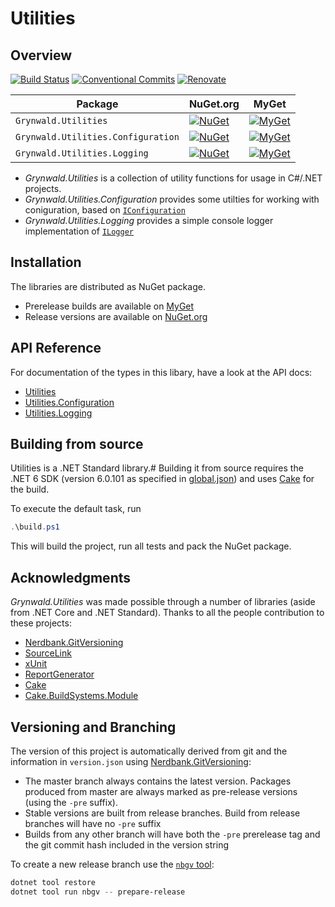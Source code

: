# Utilities

## Overview

[![Build Status](https://dev.azure.com/ap0llo/OSS/_apis/build/status/utilities?branchName=master)](https://dev.azure.com/ap0llo/OSS/_build/latest?definitionId=8?branchName=master)
[![Conventional Commits](https://img.shields.io/badge/Conventional%20Commits-1.0.0-yellow.svg)](https://conventionalcommits.org)
[![Renovate](https://img.shields.io/badge/Renovate-enabled-brightgreen)](https://renovatebot.com/)

| Package | NuGet.org | MyGet|
|-|-|-|
| `Grynwald.Utilities`               | [![NuGet](https://img.shields.io/nuget/v/Grynwald.Utilities.svg)](https://www.nuget.org/packages/Grynwald.Utilities) | [![MyGet](https://img.shields.io/myget/ap0llo-utilities/vpre/Grynwald.Utilities.svg?label=myget)](https://www.myget.org/feed/ap0llo-utilities/package/nuget/Grynwald.Utilities) |
| `Grynwald.Utilities.Configuration` | [![NuGet](https://img.shields.io/nuget/v/Grynwald.Utilities.Configuration.svg)](https://www.nuget.org/packages/Grynwald.Utilities.Configuration) | [![MyGet](https://img.shields.io/myget/ap0llo-utilities/vpre/Grynwald.Utilities.Configuration.svg?label=myget)](https://www.myget.org/feed/ap0llo-utilities/package/nuget/Grynwald.Utilities.Configuration) |
| `Grynwald.Utilities.Logging` | [![NuGet](https://img.shields.io/nuget/v/Grynwald.Utilities.Logging.svg)](https://www.nuget.org/packages/Grynwald.Utilities.Logging) | [![MyGet](https://img.shields.io/myget/ap0llo-utilities/vpre/Grynwald.Utilities.Logging.svg?label=myget)](https://www.myget.org/feed/ap0llo-utilities/package/nuget/Grynwald.Utilities.Logging) |

- *Grynwald.Utilities* is a collection of utility functions for usage in C#/.NET projects.
- *Grynwald.Utilities.Configuration* provides some utilties for working with coniguration, based on [`IConfiguration`](https://docs.microsoft.com/en-us/aspnet/core/fundamentals/configuration/?view=aspnetcore-3.1)
- *Grynwald.Utilities.Logging* provides a simple console logger implementation of  [`ILogger`](https://docs.microsoft.com/en-us/aspnet/core/fundamentals/logging/?view=aspnetcore-3.1)

## Installation

The libraries are distributed as NuGet package.

- Prerelease builds are available on [MyGet](https://www.myget.org/feed/ap0llo-utilities/package/nuget/Grynwald.Utilities)
- Release versions are available on [NuGet.org](https://www.nuget.org/packages/Grynwald.Utilities)

## API Reference

For documentation of the types in this libary, have a look at the API docs:

- [Utilities](docs/api/Utilities/Grynwald/Utilities/index.md)
- [Utilities.Configuration](docs/api/Utilities.Configuration/Grynwald/Utilities/Configuration/index.md)
- [Utilities.Logging](docs/api/Utilities.Logging/Grynwald/Utilities/Logging/index.md)

## Building from source

Utilities is a .NET Standard library.#
Building it from source requires the .NET 6 SDK (version 6.0.101 as specified in [global.json](./global.json)) and uses [Cake](https://cakebuild.net/) for the build.

To execute the default task, run

```ps1
.\build.ps1
```

This will build the project, run all tests and pack the NuGet package.

## Acknowledgments

*Grynwald.Utilities* was made possible through a number of libraries (aside from .NET Core and .NET Standard).
Thanks to all the people contribution to these projects:

- [Nerdbank.GitVersioning](https://github.com/AArnott/Nerdbank.GitVersioning/)
- [SourceLink](https://github.com/dotnet/sourcelink)
- [xUnit](http://xunit.github.io/)
- [ReportGenerator](https://github.com/danielpalme/ReportGenerator)
- [Cake](https://cakebuild.net/)
- [Cake.BuildSystems.Module](https://github.com/cake-contrib/Cake.BuildSystems.Module)


## Versioning and Branching

The version of this project is automatically derived from git and the information
in `version.json` using [Nerdbank.GitVersioning](https://github.com/AArnott/Nerdbank.GitVersioning):

- The master branch  always contains the latest version. Packages produced from
  master are always marked as pre-release versions (using the `-pre` suffix).
- Stable versions are built from release branches. Build from release branches
  will have no `-pre` suffix
- Builds from any other branch will have both the `-pre` prerelease tag and the git
  commit hash included in the version string

To create a new release branch use the [`nbgv` tool](https://www.nuget.org/packages/nbgv/):

```ps1
dotnet tool restore
dotnet tool run nbgv -- prepare-release
```
